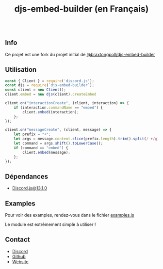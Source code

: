 <h1 align="center">djs-embed-builder (en Français)</h1>
<br></br>

## Info

Ce projet est une fork du projet initial de [@braxtongpoll/djs-embed-builder](https://github.com/braxtongpoll/djs-embed-builder)

## Utilisation
```js
const { Client } = require('discord.js');
const djs = require(`djs-embed-builder`);
const client = new Client();
client.embed = new djs(client).createEmbed

client.on("interactionCreate", (client, interaction) => {
    if (interaction.commandName == "embed") {
        client.embed(interaction);
    };
});

client.on("messageCreate", (client, message) => {
    let prefix = "+";
    let args = message.content.slice(prefix.length).trim().split(/ +/g);
    let command = args.shift().toLowerCase();
    if (command == "embed") {
        client.embed(message);
    };
});
```


## Dépendances 
* [Discord.js@13.1.0](https://npmjs.com/package/discord.js)

## Examples
Pour voir des examples, rendez-vous dans le fichier [examples.js](https://github.com/Gamers-geek/djs-embed-builder/blob/main/src/examples.js)

Le module est extrêmement simple à utiliser !

## Contact 
* [Discord](https://discord.gg/7ykdCWQGE6)
* [Github](https://github.com/Gamers-geek)
* [Website](https://gamers-geek.gq/)
